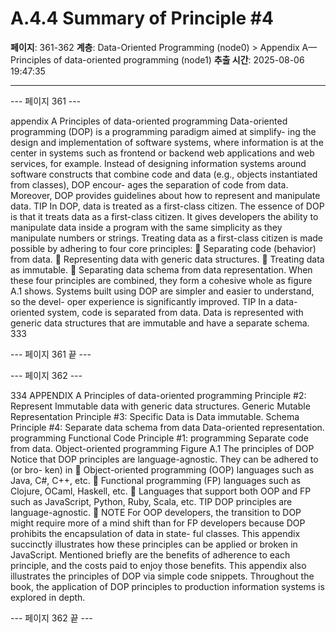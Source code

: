 # A.4.4 Summary of Principle #4

**페이지**: 361-362
**계층**: Data-Oriented Programming (node0) > Appendix A—Principles of data-oriented programming (node1)
**추출 시간**: 2025-08-06 19:47:35

---


--- 페이지 361 ---

appendix A
Principles of data-oriented
programming
Data-oriented programming (DOP) is a programming paradigm aimed at simplify-
ing the design and implementation of software systems, where information is at the
center in systems such as frontend or backend web applications and web services,
for example. Instead of designing information systems around software constructs
that combine code and data (e.g., objects instantiated from classes), DOP encour-
ages the separation of code from data. Moreover, DOP provides guidelines about
how to represent and manipulate data.
TIP In DOP, data is treated as a first-class citizen.
The essence of DOP is that it treats data as a first-class citizen. It gives developers
the ability to manipulate data inside a program with the same simplicity as they
manipulate numbers or strings. Treating data as a first-class citizen is made possible
by adhering to four core principles:
 Separating code (behavior) from data.
 Representing data with generic data structures.
 Treating data as immutable.
 Separating data schema from data representation.
When these four principles are combined, they form a cohesive whole as figure A.1
shows. Systems built using DOP are simpler and easier to understand, so the devel-
oper experience is significantly improved.
TIP In a data-oriented system, code is separated from data. Data is represented
with generic data structures that are immutable and have a separate schema.
333

--- 페이지 361 끝 ---


--- 페이지 362 ---

334 APPENDIX A Principles of data-oriented programming
Principle #2: Represent Immutable
data with generic data
structures.
Generic
Mutable
Representation
Principle #3:
Specific
Data is
Data immutable.
Schema
Principle #4: Separate
data schema from data
Data-oriented
representation.
programming
Functional
Code
Principle #1: programming
Separate code
from data.
Object-oriented
programming
Figure A.1 The principles of DOP
Notice that DOP principles are language-agnostic. They can be adhered to (or bro-
ken) in
 Object-oriented programming (OOP) languages such as Java, C#, C++, etc.
 Functional programming (FP) languages such as Clojure, OCaml, Haskell, etc.
 Languages that support both OOP and FP such as JavaScript, Python, Ruby,
Scala, etc.
TIP DOP principles are language-agnostic.
 NOTE For OOP developers, the transition to DOP might require more of a mind
shift than for FP developers because DOP prohibits the encapsulation of data in state-
ful classes.
This appendix succinctly illustrates how these principles can be applied or broken in
JavaScript. Mentioned briefly are the benefits of adherence to each principle, and the
costs paid to enjoy those benefits. This appendix also illustrates the principles of DOP
via simple code snippets. Throughout the book, the application of DOP principles to
production information systems is explored in depth.

--- 페이지 362 끝 ---
